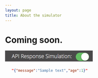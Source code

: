 ```yaml
---
layout: page
title: About the simulator
---
```


# Coming soon. 

![alt text](../images/simulation.png)

```json
   "{"message":"Sample text","age":1}"
```